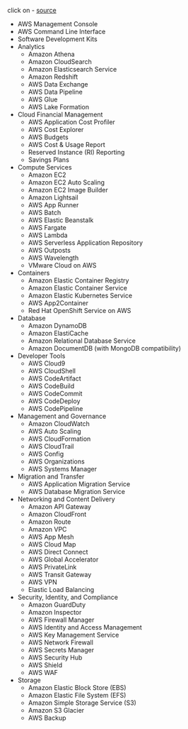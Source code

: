 click on  - [source](https://d1.awsstatic.com/whitepapers/aws-overview.pdf)
- AWS Management Console 
- AWS Command Line Interface 
- Software Development Kits 
- Analytics 
  - Amazon Athena 
  - Amazon CloudSearch 
  - Amazon Elasticsearch Service  
  - Amazon Redshift 
  - AWS Data Exchange 
  - AWS Data Pipeline 
  - AWS Glue  
  - AWS Lake Formation 
- Cloud Financial Management 
  - AWS Application Cost Profiler 
  - AWS Cost Explorer 
  - AWS Budgets 
  - AWS Cost & Usage Report 
  - Reserved Instance (RI) Reporting 
  - Savings Plans  
- Compute Services  
  - Amazon EC2 
  - Amazon EC2 Auto Scaling 
  - Amazon EC2 Image Builder 
  - Amazon Lightsail 
  - AWS App Runner 
  - AWS Batch 
  - AWS Elastic Beanstalk 
  - AWS Fargate 
  - AWS Lambda 
  - AWS Serverless Application Repository 
  - AWS Outposts 
  - AWS Wavelength 
  - VMware Cloud on AWS 
- Containers  
  - Amazon Elastic Container Registry 
  - Amazon Elastic Container Service 
  - Amazon Elastic Kubernetes Service 
  - AWS App2Container 
  - Red Hat OpenShift Service on AWS 
- Database  
  - Amazon DynamoDB 
  - Amazon ElastiCache 
  - Amazon Relational Database Service 
  - Amazon DocumentDB (with MongoDB compatibility) 
- Developer Tools  
  - AWS Cloud9 
  - AWS CloudShell 
  - AWS CodeArtifact 
  - AWS CodeBuild 
  - AWS CodeCommit 
  - AWS CodeDeploy 
  - AWS CodePipeline 
- Management and Governance 
  - Amazon CloudWatch 
  - AWS Auto Scaling 
  - AWS CloudFormation 
  - AWS CloudTrail 
  - AWS Config 
  - AWS Organizations 
  - AWS Systems Manager  
- Migration and Transfer 
  - AWS Application Migration Service 
  - AWS Database Migration Service 
- Networking and Content Delivery 
  - Amazon API Gateway 
  - Amazon CloudFront 
  - Amazon Route 
  - Amazon VPC 
  - AWS App Mesh 
  - AWS Cloud Map 
  - AWS Direct Connect 
  - AWS Global Accelerator 
  - AWS PrivateLink
  - AWS Transit Gateway 
  - AWS VPN 
  - Elastic Load Balancing 
- Security, Identity, and Compliance 
  - Amazon GuardDuty 
  - Amazon Inspector 
  - AWS Firewall Manager 
  - AWS Identity and Access Management 
  - AWS Key Management Service 
  - AWS Network Firewall  
  - AWS Secrets Manager 
  - AWS Security Hub 
  - AWS Shield 
  - AWS WAF
- Storage  
  - Amazon Elastic Block Store (EBS)
  - Amazon Elastic File System (EFS)
  - Amazon Simple Storage Service (S3)
  - Amazon S3 Glacier 
  - AWS Backup 